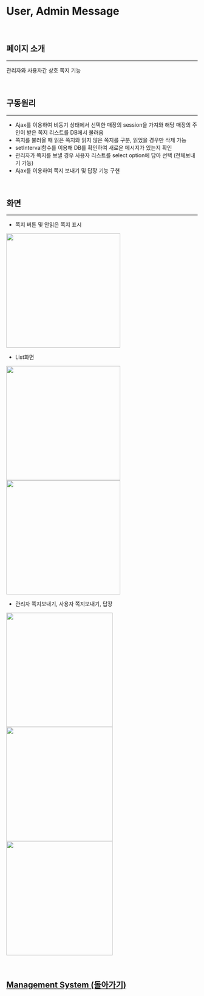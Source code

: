 # User, Admin Message

<br>

## 페이지 소개

<hr>

관리자와 사용자간 상호 쪽지 기능

<br>

## 구동원리

<hr>
 
 - Ajax를 이용하여 비동기 상태에서 선택한 매장의 session을 가져와 해당 매장의 주인이 받은 쪽지 리스트를 DB에서 불러옴
 - 쪽지를 불러올 때 읽은 쪽지와 읽지 않은 쪽지를 구분, 읽었을 경우만 삭제 가능
 - setInterval함수를 이용해 DB를 확인하여 새로운 메시지가 있는지 확인
 - 관리자가 쪽지를 보낼 경우 사용자 리스트를 select option에 담아 선택 (전체보내기 가능)
 - Ajax를 이용하여 쪽지 보내기 및 답장 기능 구현
 
<br>
 
## 화면

<hr>

 - 쪽지 버튼 및 안읽은 쪽지 표시
 
 
<img width = "300px" height = "300px" src = "https://user-images.githubusercontent.com/42988982/49742037-0d8a3980-fcdb-11e8-9052-ddfb4c6fe477.PNG">


 - List화면
 
 
<img width = "300px" height = "300px" src = "https://user-images.githubusercontent.com/42988982/49741980-f64b4c00-fcda-11e8-9f63-03a5e870b870.PNG"> <img width = "300px" height = "300px" src = "https://user-images.githubusercontent.com/42988982/49742043-111dc080-fcdb-11e8-8ab7-f8c5afd3818c.PNG">
 
 
 - 관리자 쪽지보내기, 사용자 쪽지보내기, 답장
 
 
<img width = "280px" height = "300px" src = "https://user-images.githubusercontent.com/42988982/49742048-124eed80-fcdb-11e8-957a-2ce22b79cefe.png"> <img width = "280px" height = "300px" src = "https://user-images.githubusercontent.com/42988982/49742002-ffd4b400-fcda-11e8-941a-b608059ac106.PNG"> <img width = "280px" height = "300px" src = "https://user-images.githubusercontent.com/42988982/49742050-12e78400-fcdb-11e8-9248-4a931ea77089.PNG">

<br>

## [Management System (돌아가기)](../README.md#상세-기능-및-화면) <br>

